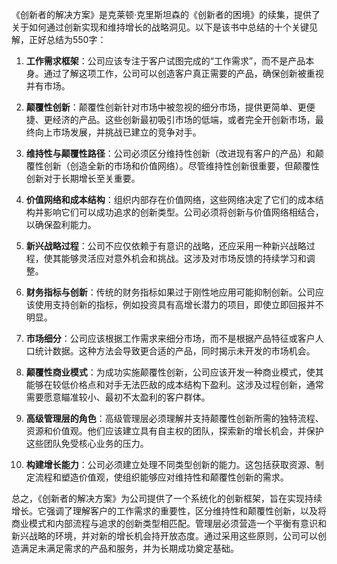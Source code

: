 《创新者的解决方案》是克莱顿·克里斯坦森的《创新者的困境》的续集，提供了关于如何通过创新实现和维持增长的战略洞见。以下是该书中总结的十个关键见解，正好总结为550字：

1. **工作需求框架**：公司应该专注于客户试图完成的“工作需求”，而不是产品本身。通过了解这项工作，公司可以创造客户真正需要的产品，确保创新被重视并有市场。

2. **颠覆性创新**：颠覆性创新针对市场中被忽视的细分市场，提供更简单、更便捷、更经济的产品。这些创新最初吸引市场的低端，或者完全开创新市场，最终向上市场发展，并挑战已建立的竞争对手。

3. **维持性与颠覆性路径**：公司必须区分维持性创新（改进现有客户的产品）和颠覆性创新（创造全新的市场和价值网络）。尽管维持性创新很重要，但颠覆性创新对于长期增长至关重要。

4. **价值网络和成本结构**：组织内部存在价值网络，这些网络决定了它们的成本结构并影响它们可以成功追求的创新类型。公司必须将创新与价值网络相结合，以确保盈利能力。

5. **新兴战略过程**：公司不应仅依赖于有意识的战略，还应采用一种新兴战略过程，使其能够灵活应对意外机会和挑战。这涉及对市场反馈的持续学习和调整。

6. **财务指标与创新**：传统的财务指标如果过于刚性地应用可能抑制创新。公司应该使用支持创新的指标，例如投资具有高增长潜力的项目，即使立即回报并不明显。

7. **市场细分**：公司应该根据工作需求来细分市场，而不是根据产品特征或客户人口统计数据。这种方法会导致更合适的产品，同时揭示未开发的市场机会。

8. **颠覆性商业模式**：为成功实施颠覆性创新，公司应该开发一种商业模式，使其能够在较低价格点和对手无法匹敌的成本结构下盈利。这涉及过程创新，通常需要愿意瞄准较小、最初不太盈利的客户群体。

9. **高级管理层的角色**：高级管理层必须理解并支持颠覆性创新所需的独特流程、资源和价值观。他们应该建立具有自主权的团队，探索新的增长机会，并保护这些团队免受核心业务的压力。

10. **构建增长能力**：公司必须建立处理不同类型创新的能力。这包括获取资源、制定流程和塑造价值观，使组织能够应对维持性和颠覆性创新的需求。

总之，《创新者的解决方案》为公司提供了一个系统化的创新框架，旨在实现持续增长。它强调了理解客户的工作需求的重要性，区分维持性和颠覆性创新，以及将商业模式和内部流程与追求的创新类型相匹配。管理层必须营造一个平衡有意识和新兴战略的环境，并对新的增长机会持开放态度。通过采用这些原则，公司可以创造满足未满足需求的产品和服务，并为长期成功奠定基础。